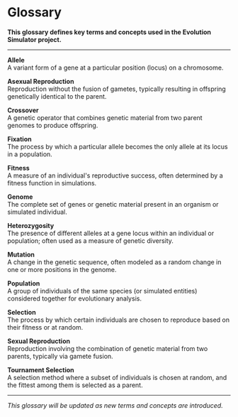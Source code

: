 # Glossary

**This glossary defines key terms and concepts used in the Evolution Simulator project.**

---

**Allele**  
A variant form of a gene at a particular position (locus) on a chromosome.

**Asexual Reproduction**  
Reproduction without the fusion of gametes, typically resulting in offspring genetically identical to the parent.

**Crossover**  
A genetic operator that combines genetic material from two parent genomes to produce offspring.

**Fixation**  
The process by which a particular allele becomes the only allele at its locus in a population.

**Fitness**  
A measure of an individual's reproductive success, often determined by a fitness function in simulations.

**Genome**  
The complete set of genes or genetic material present in an organism or simulated individual.

**Heterozygosity**  
The presence of different alleles at a gene locus within an individual or population; often used as a measure of genetic diversity.

**Mutation**  
A change in the genetic sequence, often modeled as a random change in one or more positions in the genome.

**Population**  
A group of individuals of the same species (or simulated entities) considered together for evolutionary analysis.

**Selection**  
The process by which certain individuals are chosen to reproduce based on their fitness or at random.

**Sexual Reproduction**  
Reproduction involving the combination of genetic material from two parents, typically via gamete fusion.

**Tournament Selection**  
A selection method where a subset of individuals is chosen at random, and the fittest among them is selected as a parent.

---

*This glossary will be updated as new terms and concepts are introduced.* 